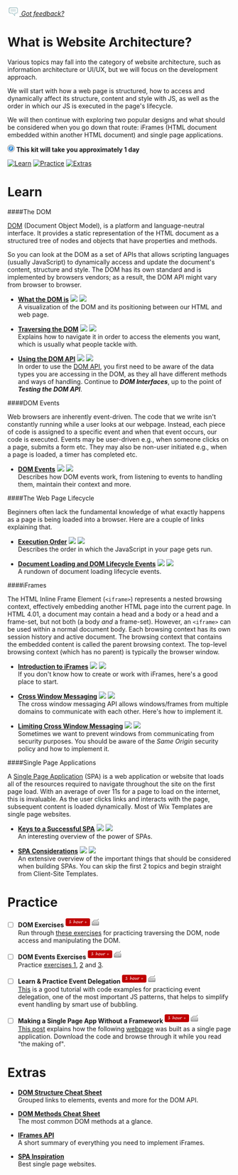 *[![Feedback](/assets/feedback.gif) Got feedback?](https://docs.google.com/a/wix.com/forms/d/1aJHLJJsRKY_5TgHgsqh1Yrkt_EYaDkm-t8wCKNqGLMo/viewform?usp=send_form)*

# What is Website Architecture?
Various topics may fall into the category of website architecture, such as information architecture or UI/UX, 
but we will focus on the development approach. 

We will start with how a web page is structured, how to access and dynamically affect its structure, content and style with JS, 
as well as the order in which our JS is executed in the page's lifecycle. 

We will then continue with exploring two popular designs and what should be considered when you go down that route: iFrames (HTML document embedded within another HTML document) and single page applications.

![](/assets/clock-16.png) **This kit will take you approximately 1 day**

<a href="#learn"><img src="https://github.com/wix/ng-training-kit/blob/master/assets/btn-learn.png" alt="Learn" height="48" width="140"></img></a>
<a href="#practice"><img src="https://github.com/wix/ng-training-kit/blob/master/assets/btn-practice.png" alt="Practice" height="48" width="140"></img></a>
<a href="#extras"><img src="https://github.com/wix/ng-training-kit/blob/master/assets/btn-extras.png" alt="Extras" height="48" width="140"></img></a>


# Learn

####The DOM
  
  [DOM](http://www.w3.org/DOM/) (Document Object Model), is a platform and language-neutral interface. It provides a static representation of the HTML document as a structured tree of nodes and objects that  have properties and methods. 

  So you can look at the DOM as a set of APIs that allows scripting languages (usually JavaScript) to dynamically access and update the document's content, structure and style. 
  The DOM has its own standard and is implemented by browsers vendors; as a result, the DOM API might vary from browser to browser.

- **[What the DOM is]( https://www.youtube.com/watch?v=4Gv81XcC8iE)** <a href="#"><img src="https://github.com/wix/ng-training-kit/blob/master/assets/time-5m.png"></img></a> <a href="#"><img src="https://github.com/wix/ng-training-kit/blob/master/assets/tag-video.png"></img></a>   
  A visualization of the DOM and its positioning between our HTML and web page.
  
- **[Traversing the DOM](http://www.kirupa.com/html5/traversing_the_dom.htm)** <a href="#"><img src="https://github.com/wix/ng-training-kit/blob/master/assets/time-30m.png"></img></a> <a href="#"><img src="https://github.com/wix/ng-training-kit/blob/master/assets/tag-read.png"></img></a>   
  Explains how to navigate it in order to access the elements you want, which is usually what people tackle with.
  
- **[Using the DOM API](https://developer.mozilla.org/en-US/docs/Web/API/Document_Object_Model/Introduction#Important_Data_Types)** <a href="#"><img src="https://github.com/wix/ng-training-kit/blob/master/assets/time-5m.png"></img></a> <a href="#"><img src="https://github.com/wix/ng-training-kit/blob/master/assets/tag-read.png"></img></a>   
  In order to use the [DOM API](https://developer.mozilla.org/en-US/docs/Web/API), you first need to be aware of the data types you are accessing in the DOM, as they all have different methods and ways of handling. Continue to ***DOM Interfaces***, up to the point of ***Testing the DOM API***.


####DOM Events

  Web browsers are inherently event-driven. The code that we write isn't constantly running while a user looks at our webpage. 
  Instead, each piece of code is assigned to a specific event and when that event occurs, our code is executed.
  Events may be user-driven e.g., when someone clicks on a page, submits a form etc. They may also be non-user initiated e.g., when a page is loaded, a timer has completed etc. 

- **[DOM Events](http://www.smashingmagazine.com/2013/11/an-introduction-to-dom-events/)** <a href="#"><img src="https://github.com/wix/ng-training-kit/blob/master/assets/time-1h.png"></img></a> <a href="#"><img src="https://github.com/wix/ng-training-kit/blob/master/assets/tag-read.png"></img></a>   
  Describes how DOM events work, from listening to events to handling them, maintain their context and more.


####The Web Page Lifecycle

Beginners often lack the fundamental knowledge of what exactly happens as a page is being loaded into a browser. 
Here are a couple of links explaining that.

- **[Execution Order](http://javascript.about.com/od/hintsandtips/a/exeorder.htm)** <a href="#"><img src="https://github.com/wix/ng-training-kit/blob/master/assets/time-30m.png"></img></a> <a href="#"><img src="https://github.com/wix/ng-training-kit/blob/master/assets/tag-read.png"></img></a>   
  Describes the order in which the JavaScript in your page gets run.
  
- **[Document Loading and DOM Lifecycle Events](http://www.breck-mckye.com/blog/2014/04/document-loading-and-DOM-lifecycle-events/)** <a href="#"><img src="https://github.com/wix/ng-training-kit/blob/master/assets/time-30m.png"></img></a> <a href="#"><img src="https://github.com/wix/ng-training-kit/blob/master/assets/tag-read.png"></img></a>   
  A rundown of document loading lifecycle events.


####iFrames

The HTML Inline Frame Element (`<iframe>`) represents a nested browsing context, effectively embedding another HTML 
page into the current page. In HTML 4.01, a document may contain a head and a body or a head and a frame-set, 
but not both (a body *and* a frame-set). However, an `<iframe>` can be used within a normal document body. Each browsing context has its own session history and active document. The browsing context that contains the embedded content is called the parent browsing context. 
The top-level browsing context (which has no parent) is typically the browser window.

- **[Introduction to iFrames](http://javascript.info/tutorial/frames-and-iframes)** <a href="#"><img src="https://github.com/wix/ng-training-kit/blob/master/assets/time-30m.png"></img></a> <a href="#"><img src="https://github.com/wix/ng-training-kit/blob/master/assets/tag-read.png"></img></a>   
  If you don't know how to create or work with iFrames, here's a good place to start.
  
- **[Cross Window Messaging](http://javascript.info/tutorial/cross-window-messaging-with-postmessage)** <a href="#"><img src="https://github.com/wix/ng-training-kit/blob/master/assets/time-30m.png"></img></a> <a href="#"><img src="https://github.com/wix/ng-training-kit/blob/master/assets/tag-read.png"></img></a>   
  The cross window messaging API allows windows/frames from multiple domains to communicate with each other. Here's how to implement it.

- **[Limiting Cross Window Messaging](http://javascript.info/tutorial/same-origin-security-policy)** <a href="#"><img src="https://github.com/wix/ng-training-kit/blob/master/assets/time-30m.png"></img></a> <a href="#"><img src="https://github.com/wix/ng-training-kit/blob/master/assets/tag-read.png"></img></a>   
  Sometimes we want to prevent windows from communicating from security purposes. You should be aware of the *Same Origin* security policy and how to implement it.


####Single Page Applications

A [Single Page Application](https://en.wikipedia.org/wiki/Single-page_application) (SPA) is a web application or website 
that loads all of the resources required to navigate throughout the site on the first page load. 
With an average of over 11s for a page to load on the internet, this is invaluable. 
As the user clicks links and interacts with the page, subsequent content is loaded dynamically.
Most of Wix Templates are single page websites.

- **[Keys to a Successful SPA](https://www.youtube.com/watch?v=46Bu9ms9mBg)** <a href="#"><img src="https://github.com/wix/ng-training-kit/blob/master/assets/time-30m.png"></img></a> <a href="#"><img src="https://github.com/wix/ng-training-kit/blob/master/assets/tag-video.png"></img></a>   
  An interesting overview of the power of SPAs.

- **[SPA Considerations](http://code.tutsplus.com/tutorials/important-considerations-when-building-single-page-web-apps--net-29356)** <a href="#"><img src="https://github.com/wix/ng-training-kit/blob/master/assets/time-1h.png"></img></a> <a href="#"><img src="https://github.com/wix/ng-training-kit/blob/master/assets/tag-read.png"></img></a>   
  An extensive overview of the important things that should be considered when building SPAs. You can skip the first 2 topics and begin straight from Client-Site Templates.


# Practice

- [ ] **DOM Exercises** <a href="#"><img src="/assets/time-1h.png"></img></a> <a href="#"><img src="/assets/tag-handson.png"></img></a>     
  Run through [these exercises](http://www.ibm.com/developerworks/library/wa-jsanddom-pr/) for practicing traversing the DOM, node access and manipulating the DOM. 

- [ ] **DOM Events Exercises** <a href="#"><img src="/assets/time-1h.png"></img></a> <a href="#"><img src="/assets/tag-handson.png"></img></a>     
  Practice [exercises 1](http://www.w3schools.com/js/exercise.asp?filename=exercise_dom_events1), [2](http://www.w3schools.com/js/exercise.asp?filename=exercise_dom_events1) and [3](http://www.w3schools.com/js/exercise.asp?filename=exercise_dom_events1).
  
- [ ] **Learn & Practice Event Delegation** <a href="#"><img src="/assets/time-1h.png"></img></a> <a href="#"><img src="/assets/tag-handson.png"></img></a>     
  [This](http://javascript.info/tutorial/event-delegation) is a good tutorial with code examples for practicing event delegation, one of the most important JS patterns, that helps to simplify event handling by smart use of bubbling.

- [ ] **Making a Single Page App Without a Framework** <a href="#"><img src="/assets/time-1h.png"></img></a> <a href="#"><img src="/assets/tag-handson.png"></img></a>     
  [This post](http://tutorialzine.com/2015/02/single-page-app-without-a-framework/) explains how the following [webpage](http://demo.tutorialzine.com/2015/02/single-page-app-without-a-framework/) was built as a single page application. Download the code and browse through it while you read "the making of".

# Extras

- **[DOM Structure Cheat Sheet](http://overapi.com/html-dom/)**   
  Grouped links to elements, events and more for the DOM API.

- **[DOM Methods Cheat Sheet]( http://christianheilmann.com/stuff/JavaScript-DOM-Cheatsheet.pdf)**   
  The most common DOM methods at a glance.

- **[IFrames API](https://developer.mozilla.org/en/docs/Web/HTML/Element/iframe)**   
  A short summary of everything you need to implement iFrames.

- **[SPA Inspiration]( http://www.awwwards.com/websites/single-page/)**   
  Best single page websites.

